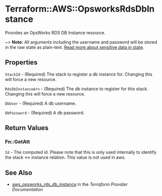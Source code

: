 # Terraform::AWS::OpsworksRdsDbInstance

Provides an OpsWorks RDS DB Instance resource.

~> **Note:** All arguments including the username and password will be stored in the raw state as plain-text.
[Read more about sensitive data in state](/docs/state/sensitive-data.html).

## Properties

`StackId` - (Required) The stack to register a db instance for. Changing this will force a new resource.

`RdsDbInstanceArn` - (Required) The db instance to register for this stack. Changing this will force a new resource.

`DbUser` - (Required) A db username.

`DbPassword` - (Required) A db password.


## Return Values

### Fn::GetAtt

`Id` - The computed id. Please note that this is only used internally to identify the stack <-> instance relation. This value is not used in aws.

## See Also

* [aws_opsworks_rds_db_instance](https://www.terraform.io/docs/providers/aws/r/opsworks_rds_db_instance.html) in the _Terraform Provider Documentation_